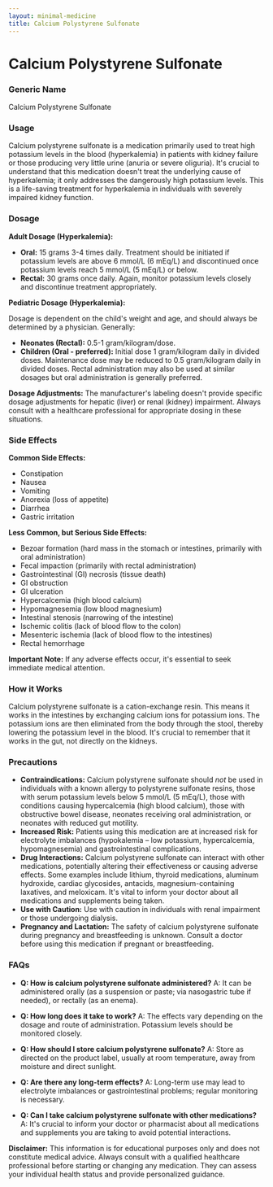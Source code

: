 ```yaml
---
layout: minimal-medicine
title: Calcium Polystyrene Sulfonate
---
```


# Calcium Polystyrene Sulfonate
### Generic Name
Calcium Polystyrene Sulfonate

### Usage
Calcium polystyrene sulfonate is a medication primarily used to treat high potassium levels in the blood (hyperkalemia) in patients with kidney failure or those producing very little urine (anuria or severe oliguria).  It's crucial to understand that this medication doesn't treat the underlying cause of hyperkalemia; it only addresses the dangerously high potassium levels.  This is a life-saving treatment for hyperkalemia in individuals with severely impaired kidney function.

### Dosage

**Adult Dosage (Hyperkalemia):**

* **Oral:** 15 grams 3-4 times daily.  Treatment should be initiated if potassium levels are above 6 mmol/L (6 mEq/L) and discontinued once potassium levels reach 5 mmol/L (5 mEq/L) or below.
* **Rectal:** 30 grams once daily.  Again, monitor potassium levels closely and discontinue treatment appropriately.

**Pediatric Dosage (Hyperkalemia):**

Dosage is dependent on the child's weight and age, and should always be determined by a physician.  Generally:

* **Neonates (Rectal):** 0.5-1 gram/kilogram/dose.
* **Children (Oral - preferred):** Initial dose 1 gram/kilogram daily in divided doses.  Maintenance dose may be reduced to 0.5 gram/kilogram daily in divided doses.  Rectal administration may also be used at similar dosages but oral administration is generally preferred.  

**Dosage Adjustments:**  The manufacturer's labeling doesn't provide specific dosage adjustments for hepatic (liver) or renal (kidney) impairment.  Always consult with a healthcare professional for appropriate dosing in these situations.


### Side Effects

**Common Side Effects:**

* Constipation
* Nausea
* Vomiting
* Anorexia (loss of appetite)
* Diarrhea
* Gastric irritation


**Less Common, but Serious Side Effects:**

* Bezoar formation (hard mass in the stomach or intestines, primarily with oral administration)
* Fecal impaction (primarily with rectal administration)
* Gastrointestinal (GI) necrosis (tissue death)
* GI obstruction
* GI ulceration
* Hypercalcemia (high blood calcium)
* Hypomagnesemia (low blood magnesium)
* Intestinal stenosis (narrowing of the intestine)
* Ischemic colitis (lack of blood flow to the colon)
* Mesenteric ischemia (lack of blood flow to the intestines)
* Rectal hemorrhage


**Important Note:**  If any adverse effects occur, it's essential to seek immediate medical attention.

### How it Works

Calcium polystyrene sulfonate is a cation-exchange resin.  This means it works in the intestines by exchanging calcium ions for potassium ions.  The potassium ions are then eliminated from the body through the stool, thereby lowering the potassium level in the blood.  It's crucial to remember that it works in the gut, not directly on the kidneys.

### Precautions

* **Contraindications:**  Calcium polystyrene sulfonate should *not* be used in individuals with a known allergy to polystyrene sulfonate resins, those with serum potassium levels below 5 mmol/L (5 mEq/L), those with conditions causing hypercalcemia (high blood calcium), those with obstructive bowel disease, neonates receiving oral administration, or neonates with reduced gut motility.
* **Increased Risk:**  Patients using this medication are at increased risk for electrolyte imbalances (hypokalemia – low potassium, hypercalcemia, hypomagnesemia) and gastrointestinal complications.
* **Drug Interactions:**  Calcium polystyrene sulfonate can interact with other medications, potentially altering their effectiveness or causing adverse effects.  Some examples include lithium, thyroid medications, aluminum hydroxide, cardiac glycosides, antacids, magnesium-containing laxatives, and meloxicam.  It's vital to inform your doctor about all medications and supplements being taken.
* **Use with Caution:**  Use with caution in individuals with renal impairment or those undergoing dialysis.
* **Pregnancy and Lactation:**  The safety of calcium polystyrene sulfonate during pregnancy and breastfeeding is unknown. Consult a doctor before using this medication if pregnant or breastfeeding.


### FAQs

* **Q: How is calcium polystyrene sulfonate administered?** A: It can be administered orally (as a suspension or paste; via nasogastric tube if needed), or rectally (as an enema).

* **Q: How long does it take to work?** A: The effects vary depending on the dosage and route of administration.  Potassium levels should be monitored closely.

* **Q: How should I store calcium polystyrene sulfonate?** A: Store as directed on the product label, usually at room temperature, away from moisture and direct sunlight.

* **Q: Are there any long-term effects?** A:  Long-term use may lead to electrolyte imbalances or gastrointestinal problems; regular monitoring is necessary.

* **Q: Can I take calcium polystyrene sulfonate with other medications?** A:  It's crucial to inform your doctor or pharmacist about all medications and supplements you are taking to avoid potential interactions.

**Disclaimer:** This information is for educational purposes only and does not constitute medical advice. Always consult with a qualified healthcare professional before starting or changing any medication.  They can assess your individual health status and provide personalized guidance.
